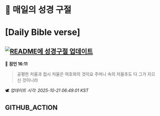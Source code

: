 # 🙏 매일의 성경 구절
# [Daily Bible verse]
## [![README에 성경구절 업데이트](https://github.com/DONGSUKA/first_test/actions/workflows/update-readme-bible.yml/badge.svg)](https://github.com/DONGSUKA/first_test/actions/workflows/update-readme-bible.yml)
<!-- START_BIBLE_VERSE -->
📖 **잠언 16:11**
> 공평한 저울과 접시 저울은 여호와의 것이요 주머니 속의 저울추도 다 그가 지으신 것이니라

🕊️ _업데이트 시각: 2025-10-21 06:49:01 KST_
  <!-- END_BIBLE_VERSE -->
## GITHUB_ACTION
